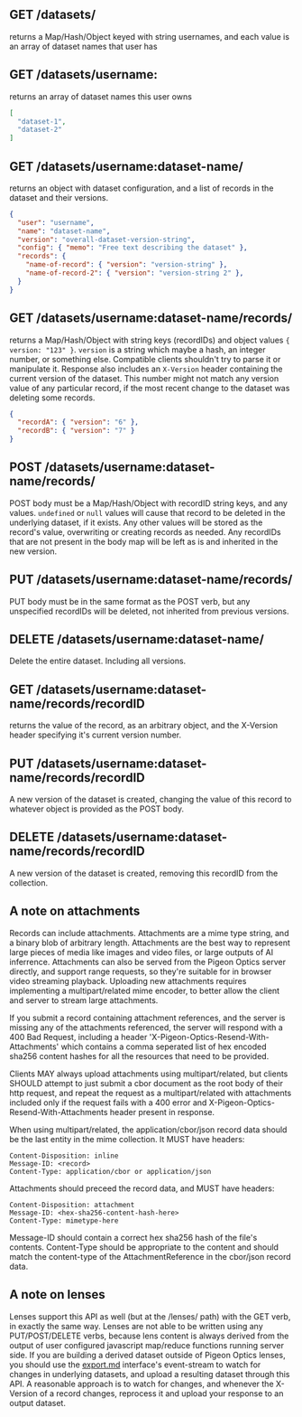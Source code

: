## GET /datasets/

returns a Map/Hash/Object keyed with string usernames, and each value is an array of dataset names that user has

## GET /datasets/username:

returns an array of dataset names this user owns

```json
[
  "dataset-1",
  "dataset-2"
]
```

## GET /datasets/username:dataset-name/

returns an object with dataset configuration, and a list of records in the dataset and their versions.

```json
{
  "user": "username",
  "name": "dataset-name",
  "version": "overall-dataset-version-string",
  "config": { "memo": "Free text describing the dataset" },
  "records": {
    "name-of-record": { "version": "version-string" },
    "name-of-record-2": { "version": "version-string 2" },
  }
}
```

## GET /datasets/username:dataset-name/records/

returns a Map/Hash/Object with string keys (recordIDs) and object values `{ version: "123" }`. `version` is a string which maybe a hash, an integer number, or something else. Compatible clients shouldn't try to parse it or manipulate it. Response also includes an `X-Version` header containing the current version of the dataset. This number might not match any version value of any particular record, if the most recent change to the dataset was deleting some records.

```json
{
  "recordA": { "version": "6" },
  "recordB": { "version": "7" }
}
```

## POST /datasets/username:dataset-name/records/

POST body must be a Map/Hash/Object with recordID string keys, and any values. `undefined` or `null` values will cause that record to be deleted in the underlying dataset, if it exists. Any other values will be stored as the record's value, overwriting or creating records as needed. Any recordIDs that are not present in the body map will be left as is and inherited in the new version.

## PUT /datasets/username:dataset-name/records/

PUT body must be in the same format as the POST verb, but any unspecified recordIDs will be deleted, not inherited from previous versions.

## DELETE /datasets/username:dataset-name/

Delete the entire dataset. Including all versions.

## GET /datasets/username:dataset-name/records/recordID

returns the value of the record, as an arbitrary object, and the X-Version header specifying it's current version number.

## PUT /datasets/username:dataset-name/records/recordID

A new version of the dataset is created, changing the value of this record to whatever object is provided as the POST body.

## DELETE /datasets/username:dataset-name/records/recordID

A new version of the dataset is created, removing this recordID from the collection.

## A note on attachments

Records can include attachments. Attachments are a mime type string, and a binary blob of arbitrary length. Attachments are the best way to represent large pieces of media like images and video files, or large outputs of AI inferrence. Attachments can also be served from the Pigeon Optics server directly, and support range requests, so they're suitable for in browser video streaming playback. Uploading new attachments requires implementing a multipart/related mime encoder, to better allow the client and server to stream large attachments.

If you submit a record containing attachment references, and the server is missing any of the attachments referenced, the server will respond with a 400 Bad Request, including a header 'X-Pigeon-Optics-Resend-With-Attachments' which contains a comma seperated list of hex encoded sha256 content hashes for all the resources that need to be provided.

Clients MAY always upload attachments using multipart/related, but clients SHOULD attempt to just submit a cbor document as the root body of their http request, and repeat the request as a multipart/related with attachments included only if the request fails with a 400 error and X-Pigeon-Optics-Resend-With-Attachments header present in response.

When using multipart/related, the application/cbor/json record data should be the last entity in the mime collection. It MUST have headers:

```
Content-Disposition: inline
Message-ID: <record>
Content-Type: application/cbor or application/json
```

Attachments should preceed the record data, and MUST have headers:

```
Content-Disposition: attachment
Message-ID: <hex-sha256-content-hash-here>
Content-Type: mimetype-here
```

Message-ID should contain a correct hex sha256 hash of the file's contents. Content-Type should be appropriate to the content and should match the content-type of the AttachmentReference in the cbor/json record data.

## A note on lenses

Lenses support this API as well (but at the /lenses/ path) with the GET verb, in exactly the same way. Lenses are not able to be written using any PUT/POST/DELETE verbs, because lens content is always derived from the output of user configured javascript map/reduce functions running server side. If you are building a derived dataset outside of Pigeon Optics lenses, you should use the [export.md](export.md) interface's event-stream to watch for changes in underlying datasets, and upload a resulting dataset through this API. A reasonable approach is to watch for changes, and whenever the X-Version of a record changes, reprocess it and upload your response to an output dataset.